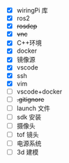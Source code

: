 - [x] wiringPi 库
- [x] ros2
- [x] ~~rosdep~~
- [x] ~~vnc~~
- [x] C++环境
- [x] docker
- [x] 镜像源
- [x] vscode
- [x] ssh
- [x] vim
- [ ] vscode+docker
- [ ] ~~.gitignore~~
- [ ] launch 文件
- [ ] sdk 安装
- [ ] 摄像头
- [ ] tof 镜头
- [ ] 电源系统
- [ ] 3d 建模
